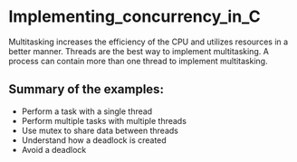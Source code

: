 # Implementing_concurrency_in_C
Multitasking increases the efficiency of the CPU and utilizes resources in a better manner. Threads are the best way to implement multitasking. A process can contain more than one thread to implement multitasking.

## Summary of the examples:
* Perform a task with a single thread
* Perform multiple tasks with multiple threads
* Use mutex to share data between threads
* Understand how a deadlock is created
* Avoid a deadlock

